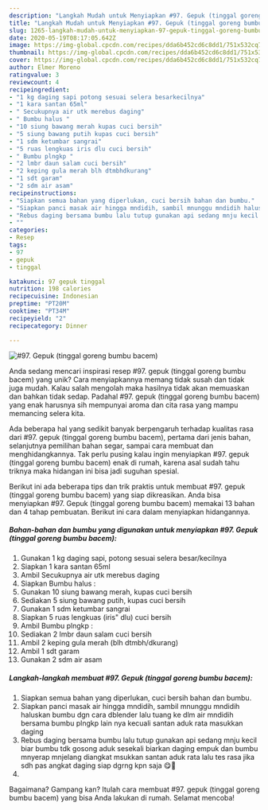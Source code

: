 ```yaml
---
description: "Langkah Mudah untuk Menyiapkan #97. Gepuk (tinggal goreng bumbu bacem) yang Sempurna"
title: "Langkah Mudah untuk Menyiapkan #97. Gepuk (tinggal goreng bumbu bacem) yang Sempurna"
slug: 1265-langkah-mudah-untuk-menyiapkan-97-gepuk-tinggal-goreng-bumbu-bacem-yang-sempurna
date: 2020-05-19T08:17:05.642Z
image: https://img-global.cpcdn.com/recipes/dda6b452cd6c8dd1/751x532cq70/97-gepuk-tinggal-goreng-bumbu-bacem-foto-resep-utama.jpg
thumbnail: https://img-global.cpcdn.com/recipes/dda6b452cd6c8dd1/751x532cq70/97-gepuk-tinggal-goreng-bumbu-bacem-foto-resep-utama.jpg
cover: https://img-global.cpcdn.com/recipes/dda6b452cd6c8dd1/751x532cq70/97-gepuk-tinggal-goreng-bumbu-bacem-foto-resep-utama.jpg
author: Elmer Moreno
ratingvalue: 3
reviewcount: 4
recipeingredient:
- "1 kg daging sapi potong sesuai selera besarkecilnya"
- "1 kara santan 65ml"
- " Secukupnya air utk merebus daging"
- " Bumbu halus "
- "10 siung bawang merah kupas cuci bersih"
- "5 siung bawang putih kupas cuci bersih"
- "1 sdm ketumbar sangrai"
- "5 ruas lengkuas iris dlu cuci bersih"
- " Bumbu plngkp "
- "2 lmbr daun salam cuci bersih"
- "2 keping gula merah blh dtmbhdkurang"
- "1 sdt garam"
- "2 sdm air asam"
recipeinstructions:
- "Siapkan semua bahan yang diperlukan, cuci bersih bahan dan bumbu."
- "Siapkan panci masak air hingga mndidih, sambil mnunggu mndidih haluskan bumbu dgn cara dblender lalu tuang ke dlm air mndidih bersama bumbu plngkp lain nya kecuali santan aduk rata masukkan daging"
- "Rebus daging bersama bumbu lalu tutup gunakan api sedang mnju kecil biar bumbu tdk gosong aduk sesekali biarkan daging empuk dan bumbu mnyerap mnjelang diangkat msukkan santan aduk rata lalu tes rasa jika sdh pas angkat daging siap dgrng kpn saja 😋🙏"
- ""
categories:
- Resep
tags:
- 97
- gepuk
- tinggal

katakunci: 97 gepuk tinggal 
nutrition: 198 calories
recipecuisine: Indonesian
preptime: "PT20M"
cooktime: "PT34M"
recipeyield: "2"
recipecategory: Dinner

---
```



![#97. Gepuk (tinggal goreng bumbu bacem)](https://img-global.cpcdn.com/recipes/dda6b452cd6c8dd1/751x532cq70/97-gepuk-tinggal-goreng-bumbu-bacem-foto-resep-utama.jpg)

Anda sedang mencari inspirasi resep #97. gepuk (tinggal goreng bumbu bacem) yang unik? Cara menyiapkannya memang tidak susah dan tidak juga mudah. Kalau salah mengolah maka hasilnya tidak akan memuaskan dan bahkan tidak sedap. Padahal #97. gepuk (tinggal goreng bumbu bacem) yang enak harusnya sih mempunyai aroma dan cita rasa yang mampu memancing selera kita.

Ada beberapa hal yang sedikit banyak berpengaruh terhadap kualitas rasa dari #97. gepuk (tinggal goreng bumbu bacem), pertama dari jenis bahan, selanjutnya pemilihan bahan segar, sampai cara membuat dan menghidangkannya. Tak perlu pusing kalau ingin menyiapkan #97. gepuk (tinggal goreng bumbu bacem) enak di rumah, karena asal sudah tahu triknya maka hidangan ini bisa jadi suguhan spesial.




Berikut ini ada beberapa tips dan trik praktis untuk membuat #97. gepuk (tinggal goreng bumbu bacem) yang siap dikreasikan. Anda bisa menyiapkan #97. Gepuk (tinggal goreng bumbu bacem) memakai 13 bahan dan 4 tahap pembuatan. Berikut ini cara dalam menyiapkan hidangannya.

<!--inarticleads1-->

##### Bahan-bahan dan bumbu yang digunakan untuk menyiapkan #97. Gepuk (tinggal goreng bumbu bacem):

1. Gunakan 1 kg daging sapi, potong sesuai selera besar/kecilnya
1. Siapkan 1 kara santan 65ml
1. Ambil  Secukupnya air utk merebus daging
1. Siapkan  Bumbu halus :
1. Gunakan 10 siung bawang merah, kupas cuci bersih
1. Sediakan 5 siung bawang putih, kupas cuci bersih
1. Gunakan 1 sdm ketumbar sangrai
1. Siapkan 5 ruas lengkuas (iris&#34; dlu) cuci bersih
1. Ambil  Bumbu plngkp :
1. Sediakan 2 lmbr daun salam cuci bersih
1. Ambil 2 keping gula merah (blh dtmbh/dkurang)
1. Ambil 1 sdt garam
1. Gunakan 2 sdm air asam




<!--inarticleads2-->

##### Langkah-langkah membuat #97. Gepuk (tinggal goreng bumbu bacem):

1. Siapkan semua bahan yang diperlukan, cuci bersih bahan dan bumbu.
1. Siapkan panci masak air hingga mndidih, sambil mnunggu mndidih haluskan bumbu dgn cara dblender lalu tuang ke dlm air mndidih bersama bumbu plngkp lain nya kecuali santan aduk rata masukkan daging
1. Rebus daging bersama bumbu lalu tutup gunakan api sedang mnju kecil biar bumbu tdk gosong aduk sesekali biarkan daging empuk dan bumbu mnyerap mnjelang diangkat msukkan santan aduk rata lalu tes rasa jika sdh pas angkat daging siap dgrng kpn saja 😋🙏
1. 




Bagaimana? Gampang kan? Itulah cara membuat #97. gepuk (tinggal goreng bumbu bacem) yang bisa Anda lakukan di rumah. Selamat mencoba!
